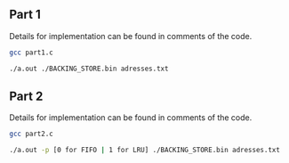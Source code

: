 ## Part 1
Details for implementation can be found in comments of the code.

``` bash
gcc part1.c

./a.out ./BACKING_STORE.bin adresses.txt
```

## Part 2 
Details for implementation can be found in comments of the code.

``` bash
gcc part2.c

./a.out -p [0 for FIFO | 1 for LRU] ./BACKING_STORE.bin adresses.txt
```

